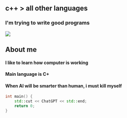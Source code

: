 ## c++ > all other languages
### I'm trying to write good programs
![](https://pa1.narvii.com/7061/59f4647185878f9e6b22528c671e80e7c92e20cdr1-500-270_hq.gif)


## About me
#### I like to learn how computer is working
#### Main language is C+
#### When AI will be smarter than human, i must kill myself

```cpp
int main() {
    std::cut << ChatGPT << std::end;
    return 0;
}
```
